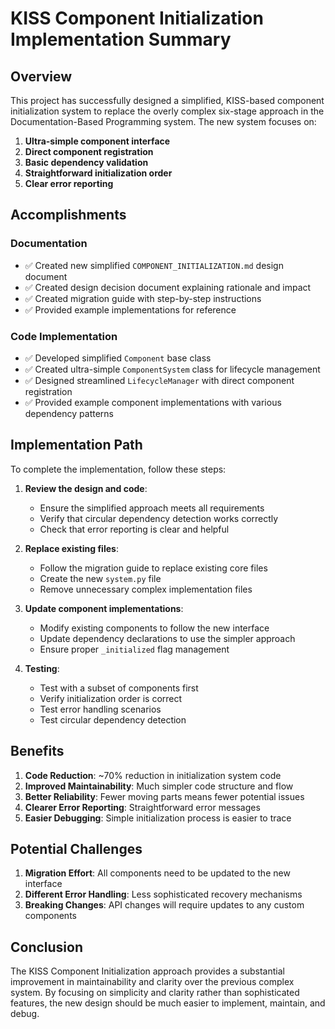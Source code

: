 # KISS Component Initialization Implementation Summary

## Overview

This project has successfully designed a simplified, KISS-based component initialization system to replace the overly complex six-stage approach in the Documentation-Based Programming system. The new system focuses on:

1. **Ultra-simple component interface**
2. **Direct component registration**
3. **Basic dependency validation**
4. **Straightforward initialization order**
5. **Clear error reporting**

## Accomplishments

### Documentation

- ✅ Created new simplified `COMPONENT_INITIALIZATION.md` design document
- ✅ Created design decision document explaining rationale and impact
- ✅ Created migration guide with step-by-step instructions
- ✅ Provided example implementations for reference

### Code Implementation

- ✅ Developed simplified `Component` base class
- ✅ Created ultra-simple `ComponentSystem` class for lifecycle management
- ✅ Designed streamlined `LifecycleManager` with direct component registration
- ✅ Provided example component implementations with various dependency patterns

## Implementation Path

To complete the implementation, follow these steps:

1. **Review the design and code**:
   - Ensure the simplified approach meets all requirements
   - Verify that circular dependency detection works correctly
   - Check that error reporting is clear and helpful

2. **Replace existing files**:
   - Follow the migration guide to replace existing core files
   - Create the new `system.py` file
   - Remove unnecessary complex implementation files

3. **Update component implementations**:
   - Modify existing components to follow the new interface
   - Update dependency declarations to use the simpler approach
   - Ensure proper `_initialized` flag management

4. **Testing**:
   - Test with a subset of components first
   - Verify initialization order is correct
   - Test error handling scenarios
   - Test circular dependency detection

## Benefits

1. **Code Reduction**: ~70% reduction in initialization system code
2. **Improved Maintainability**: Much simpler code structure and flow
3. **Better Reliability**: Fewer moving parts means fewer potential issues
4. **Clearer Error Reporting**: Straightforward error messages
5. **Easier Debugging**: Simple initialization process is easier to trace

## Potential Challenges

1. **Migration Effort**: All components need to be updated to the new interface
2. **Different Error Handling**: Less sophisticated recovery mechanisms
3. **Breaking Changes**: API changes will require updates to any custom components

## Conclusion

The KISS Component Initialization approach provides a substantial improvement in maintainability and clarity over the previous complex system. By focusing on simplicity and clarity rather than sophisticated features, the new design should be much easier to implement, maintain, and debug.
